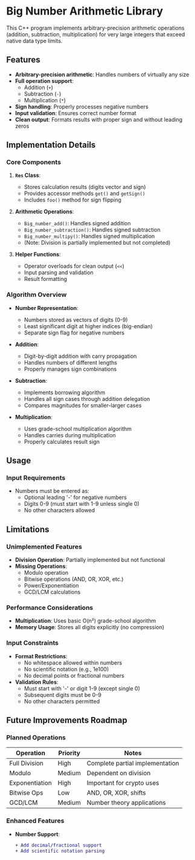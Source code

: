 # Big Number Arithmetic Library

This C++ program implements arbitrary-precision arithmetic operations (addition, subtraction, multiplication) for very large integers that exceed native data type limits.

## Features

- **Arbitrary-precision arithmetic**: Handles numbers of virtually any size
- **Full operation support**:
  - Addition (`+`)
  - Subtraction (`-`)
  - Multiplication (`*`)
- **Sign handling**: Properly processes negative numbers
- **Input validation**: Ensures correct number format
- **Clean output**: Formats results with proper sign and without leading zeros

## Implementation Details

### Core Components

1. **`Res` Class**:
   - Stores calculation results (digits vector and sign)
   - Provides accessor methods `get()` and `getSign()`
   - Includes `foo()` method for sign flipping

2. **Arithmetic Operations**:
   - `Big_number_add()`: Handles signed addition
   - `Big_number_subtraction()`: Handles signed subtraction
   - `Big_number_multipy()`: Handles signed multiplication
   - (Note: Division is partially implemented but not completed)

3. **Helper Functions**:
   - Operator overloads for clean output (`<<`)
   - Input parsing and validation
   - Result formatting

### Algorithm Overview

- **Number Representation**:
  - Numbers stored as vectors of digits (0-9)
  - Least significant digit at higher indices (big-endian)
  - Separate sign flag for negative numbers

- **Addition**:
  - Digit-by-digit addition with carry propagation
  - Handles numbers of different lengths
  - Properly manages sign combinations

- **Subtraction**:
  - Implements borrowing algorithm
  - Handles all sign cases through addition delegation
  - Compares magnitudes for smaller-larger cases

- **Multiplication**:
  - Uses grade-school multiplication algorithm
  - Handles carries during multiplication
  - Properly calculates result sign

## Usage

### Input Requirements

- Numbers must be entered as:
  - Optional leading '-' for negative numbers
  - Digits 0-9 (must start with 1-9 unless single 0)
  - No other characters allowed
## Limitations

### Unimplemented Features
- **Division Operation**: Partially implemented but not functional
- **Missing Operations**:
  - Modulo operation
  - Bitwise operations (AND, OR, XOR, etc.)
  - Power/Exponentiation
  - GCD/LCM calculations

### Performance Considerations
- **Multiplication**: Uses basic O(n²) grade-school algorithm
- **Memory Usage**: Stores all digits explicitly (no compression)

### Input Constraints
- **Format Restrictions**:
  - No whitespace allowed within numbers
  - No scientific notation (e.g., 1e100)
  - No decimal points or fractional numbers
- **Validation Rules**:
  - Must start with '-' or digit 1-9 (except single 0)
  - Subsequent digits must be 0-9
  - No other characters permitted


## Future Improvements Roadmap

### Planned Operations
| Operation       | Priority | Notes                          |
|-----------------|----------|--------------------------------|
| Full Division   | High     | Complete partial implementation|
| Modulo          | Medium   | Dependent on division          |
| Exponentiation  | High     | Important for crypto uses      |
| Bitwise Ops     | Low      | AND, OR, XOR, shifts           |
| GCD/LCM         | Medium   | Number theory applications     |


### Enhanced Features
- **Number Support**:
  ```diff
  + Add decimal/fractional support
  + Add scientific notation parsing
